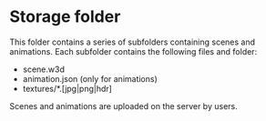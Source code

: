 # Storage folder

This folder contains a series of subfolders containing scenes and animations.
Each subfolder contains the following files and folder:

- scene.w3d
- animation.json (only for animations)
- textures/*.[jpg|png|hdr]

Scenes and animations are uploaded on the server by users.
